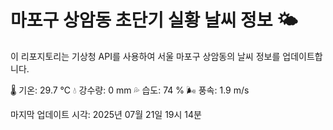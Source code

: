 
# 마포구 상암동 초단기 실황 날씨 정보 🌤️

이 리포지토리는 기상청 API를 사용하여 서울 마포구 상암동의 날씨 정보를 업데이트합니다. 

🌡️ 기온: 29.7 ℃
💧 강수량: 0 mm
💦 습도: 74 %
🌬️ 풍속: 1.9 m/s

마지막 업데이트 시각: 2025년 07월 21일 19시 14분    
